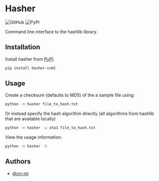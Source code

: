 # Hasher

![GitHub](https://img.shields.io/github/license/cn-ml/hasher?logoColor=%23&style=for-the-badge)
![PyPI](https://img.shields.io/pypi/v/hasher-cnml?style=for-the-badge)

Command line interface to the hashlib library.

## Installation

Install hasher from [PyPI](https://pypi.org/project/hasher-cnml/).

```bash
pip install hasher-cnml
```
    
## Usage

Create a checksum (defaults to MD5) of the a sample file using:

```bash
python -m hasher file_to_hash.txt
```

Or instead specify the hash algorithm directly (all algorithms from hashlib that are available locally)

```bash
python -m hasher -a sha1 file_to_hash.txt
```

View the usage information:

```bash
python -m hasher -h
```

## Authors

- [@cn-ml](https://www.github.com/cn-ml)
